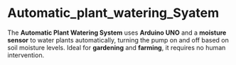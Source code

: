 # Automatic_plant_watering_Syatem
The **Automatic Plant Watering System** uses **Arduino UNO** and a **moisture sensor** to water plants automatically, turning the pump on and off based on soil moisture levels. Ideal for **gardening** and **farming**, it requires no human intervention.

